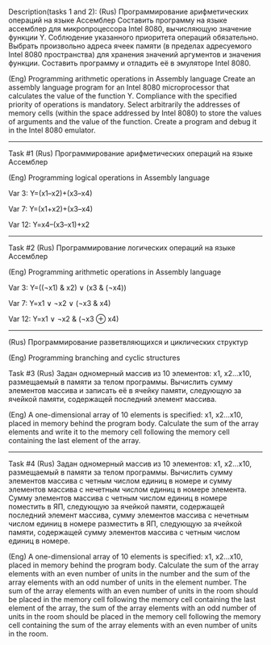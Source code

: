 Description(tasks 1 and 2):
(Rus)
Программирование арифметических операций на языке Ассемблер
Составить программу на языке ассемблер для микропроцессора Intel
8080, вычисляющую значение функции Y. Соблюдение указанного приоритета
операций обязательно.
Выбрать произвольно адреса ячеек памяти (в пределах адресуемого Intel
8080 пространства) для хранения значений аргументов и значения функции.
Составить программу и отладить её в эмуляторе Intel 8080.

(Eng)
Programming arithmetic operations in Assembly language
Create an assembly language program for an Intel
8080 microprocessor that calculates the value of the function Y. Compliance with the specified priority
of operations is mandatory.
Select arbitrarily the addresses of memory cells (within the space addressed by Intel
8080) to store the values of arguments and the value of the function.
Create a program and debug it in the Intel 8080 emulator.

----------------------------------------------------------------------------------------------------------------

Task #1
(Rus)
Программирование арифметических операций на языке Ассемблер

(Eng)
Programming logical operations in Assembly language

Var 3:
Y=(x1–x2)+(x3–x4)

Var 7:
Y=(x1+x2)+(x3–x4)

Var 12:
Y=x4–(x3–x1)+x2

----------------------------------------------------------------------------------------------------------------

Task #2
(Rus)
Программирование логических операций на языке Ассемблер

(Eng)
Programming arithmetic operations in Assembly language

Var 3:
Y=((¬x1) & x2) ∨ (x3 & (¬x4))

Var 7:
Y=x1 ∨ ¬x2 ∨ (¬x3 & x4)

Var 12:
Y=x1 ∨ ¬x2 & (¬x3 ⊕ x4)

----------------------------------------------------------------------------------------------------------------

(Rus)
Программирование разветвляющихся и циклических структур

(Eng)
Programming branching and cyclic structures

Task #3
(Rus)
Задан одномерный массив из 10 элементов: х1, х2...х10, размещаемый в
памяти за телом программы. Вычислить сумму элементов массива и записать её
в ячейку памяти, следующую за ячейкой памяти, содержащей последний
элемент массива.

(Eng)
A one-dimensional array of 10 elements is specified: x1, x2...x10, placed in
memory behind the program body. Calculate the sum of the array elements and write it
to the memory cell following the memory cell containing the last
element of the array.

----------------------------------------------------------------------------------------------------------------

Task #4
(Rus)
Задан одномерный массив из 10 элементов: х1, х2...х10, размещаемый в
памяти за телом программы. Вычислить сумму элементов массива с четным
числом единиц в номере и сумму элементов массива с нечетным числом единиц
в номере элемента. Сумму элементов массива с четным числом единиц в
номере поместить в ЯП, следующую за ячейкой памяти, содержащей последний
элемент массива, сумму элементов массива с нечетным числом единиц в
номере разместить в ЯП, следующую за ячейкой памяти, содержащей сумму
элементов массива с четным числом единиц в номере.

(Eng)
A one-dimensional array of 10 elements is specified: x1, x2...x10, placed in
memory behind the program body. Calculate the sum of the array elements with an even
number of units in the number and the sum of the array elements with an odd number of units
in the element number. The sum of the array elements with an even number of units in
the room should be placed in the memory cell following the memory cell containing the last
element of the array, the sum of the array elements with an odd number of units in
the room should be placed in the memory cell following the memory cell containing the sum
of the array elements with an even number of units in the room.



